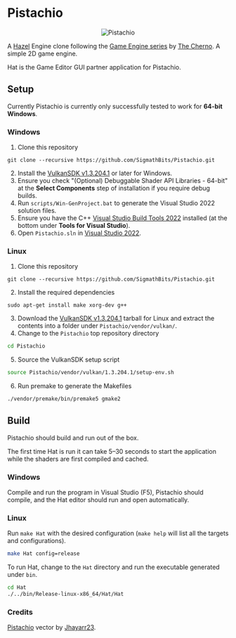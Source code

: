 # Pistachio

<p align="center">
    <image src="resources/Pistachio.png" alt="Pistachio">
</p>

A [Hazel](https://github.com/TheCherno/Hazel) Engine clone following the 
[Game Engine series](https://www.youtube.com/playlist?list=PLlrATfBNZ98dC-V-N3m0Go4deliWHPFwT) by 
[The Cherno](https://www.youtube.com/c/TheChernoProject). A simple 2D game engine.

Hat is the Game Editor GUI partner application for Pistachio.

## Setup

Currently Pistachio is currently only successfully tested to work for **64-bit Windows**.

### Windows

1. Clone this repository
```ssh
git clone --recursive https://github.com/SigmathBits/Pistachio.git
```
2. Install the [VulkanSDK v1.3.204.1](https://vulkan.lunarg.com/sdk/home) or later for Windows.
3. Ensure you check "(Optional) Debuggable Shader API Libraries - 64-bit" at the **Select Components** step of installation if you require debug builds.
4. Run `scripts/Win-GenProject.bat` to generate the Visual Studio 2022 solution files.
5. Ensure you have the C++ [Visual Studio Build Tools 2022](https://visualstudio.microsoft.com/downloads/) installed
   (at the bottom under **Tools for Visual Studio**).
6. Open `Pistachio.sln` in [Visual Studio 2022](https://visualstudio.microsoft.com/vs/).

### Linux

1. Clone this repository
```ssh
git clone --recursive https://github.com/SigmathBits/Pistachio.git
```
2. Install the required dependencies
```ssh
sudo apt-get install make xorg-dev g++
```
3. Download the [VulkanSDK v1.3.204.1](https://vulkan.lunarg.com/sdk/home) tarball for Linux and extract the contents into a folder under `Pistachio/vendor/vulkan/`.
4. Change to the `Pistachio` top repository directory
```bash
cd Pistachio
```
5. Source the VulkanSDK setup script
```bash
source Pistachio/vendor/vulkan/1.3.204.1/setup-env.sh
```
6. Run premake to generate the Makefiles
```bash
./vendor/premake/bin/premake5 gmake2
```

## Build

Pistachio should build and run out of the box.

The first time Hat is run it can take 5–30 seconds to start the application while the shaders are first compiled and cached.

### Windows

Compile and run the program in Visual Studio (F5), Pistachio should compile, 
and the Hat editor should run and open automatically. 

### Linux

Run `make Hat` with the desired configuration (`make help` will list all the targets and configurations).
```bash
make Hat config=release
```
To run Hat, change to the `Hat` directory and run the executable generated under `bin`.
```bash
cd Hat
./../bin/Release-linux-x86_64/Hat/Hat
```

### Credits

[Pistachio](https://www.deviantart.com/jhayarr23/art/MLP-Vector-Pistachio-770159749) vector by 
[Jhayarr23](https://www.deviantart.com/jhayarr23).
